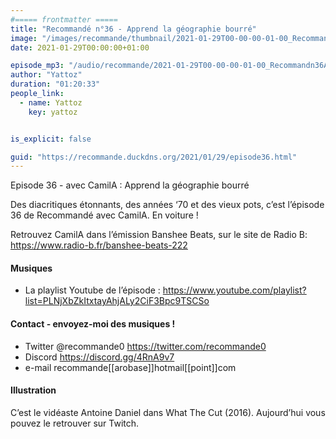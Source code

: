 ```yaml
---
#===== frontmatter =====
title: "Recommandé n°36 - Apprend la géographie bourré"
image: "/images/recommande/thumbnail/2021-01-29T00-00-00-01-00_Recommandn36Apprendlagographiebourr.jpg"
date: 2021-01-29T00:00:00+01:00

episode_mp3: "/audio/recommande/2021-01-29T00-00-00-01-00_Recommandn36Apprendlagographiebourr.mp3"
author: "Yattoz"
duration: "01:20:33"
people_link: 
  - name: Yattoz
    key: yattoz


is_explicit: false

guid: "https://recommande.duckdns.org/2021/01/29/episode36.html"
---
```


<PodcastHeader/>

<!-- ECRIRE LA DESCRIPTION DE L'EPISODE SOUS CETTE LIGNE -->


 Episode 36 - avec CamilA : Apprend la géographie bourré 

<p>Des diacritiques étonnants, des années ‘70 et des vieux pots, c’est l’épisode 36 de Recommandé avec CamilA. En voiture !</p>

<p>Retrouvez CamilA dans l’émission Banshee Beats, sur le site de Radio B: <a href="https://www.radio-b.fr/banshee-beats-222" rel="nofollow">https://www.radio-b.fr/banshee-beats-222</a></p>

<h4>Musiques</h4>

<ul>
  <li>La playlist Youtube de l’épisode : <a href="https://www.youtube.com/playlist?list=PLNjXbZkItxtayAhjALy2CiF3Bpc9TSCSo" rel="nofollow">https://www.youtube.com/playlist?list=PLNjXbZkItxtayAhjALy2CiF3Bpc9TSCSo</a></li>
</ul>

<h4>Contact - envoyez-moi des musiques !</h4>

<ul>
  <li>Twitter @recommande0 <a href="https://twitter.com/recommande0" rel="nofollow">https://twitter.com/recommande0</a></li>
  <li>Discord <a href="https://discord.gg/4RnA9v7" rel="nofollow">https://discord.gg/4RnA9v7</a></li>
  <li>e-mail recommande[[arobase]]hotmail[[point]]com</li>
</ul>

<h4>Illustration</h4>

<p>C’est le vidéaste Antoine Daniel dans What The Cut (2016). Aujourd’hui vous pouvez le retrouver sur Twitch.</p>


